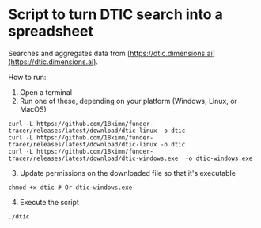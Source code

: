# Script to turn DTIC search into a spreadsheet

Searches and aggregates data from [https://dtic.dimensions.ai](https://dtic.dimensions.ai).

How to run:

1. Open a terminal
2. Run one of these, depending on your platform (Windows, Linux, or MacOS)

```
curl -L https://github.com/18kimn/funder-tracer/releases/latest/download/dtic-linux -o dtic
curl -L https://github.com/18kimn/funder-tracer/releases/latest/download/dtic-linux -o dtic
curl -L https://github.com/18kimn/funder-tracer/releases/latest/download/dtic-windows.exe  -o dtic-windows.exe
```

3. Update permissions on the downloaded file so that it's executable

```
chmod +x dtic # Or dtic-windows.exe
```

4. Execute the script

```
./dtic
```
